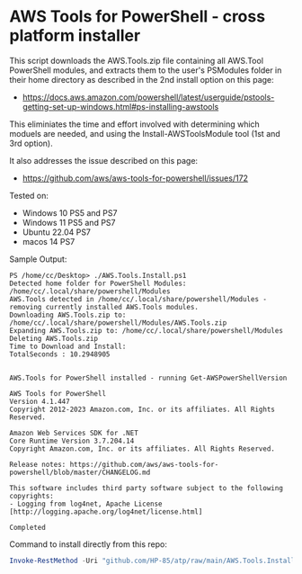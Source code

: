 # AWS Tools for PowerShell - cross platform installer
This script downloads the AWS.Tools.zip file containing all AWS.Tool PowerShell modules, 
and extracts them to the user's PSModules folder in their home directory as described in the 2nd install option on this page:
* https://docs.aws.amazon.com/powershell/latest/userguide/pstools-getting-set-up-windows.html#ps-installing-awstools

This eliminiates the time and effort involved with determining which moduels are needed, and using the Install-AWSToolsModule tool (1st and 3rd option).

It also addresses the issue described on this page:
* https://github.com/aws/aws-tools-for-powershell/issues/172


Tested on:
* Windows 10 PS5 and PS7
* Windows 11 PS5 and PS7
* Ubuntu 22.04 PS7
* macos 14 PS7


Sample Output:
```
PS /home/cc/Desktop> ./AWS.Tools.Install.ps1
Detected home folder for PowerShell Modules: /home/cc/.local/share/powershell/Modules
AWS.Tools detected in /home/cc/.local/share/powershell/Modules - removing currently installed AWS.Tools modules.
Downloading AWS.Tools.zip to: /home/cc/.local/share/powershell/Modules/AWS.Tools.zip
Expanding AWS.Tools.zip to: /home/cc/.local/share/powershell/Modules
Deleting AWS.Tools.zip                                                                                                  
Time to Download and Install: 
TotalSeconds : 10.2948905


AWS.Tools for PowerShell installed - running Get-AWSPowerShellVersion 

AWS Tools for PowerShell
Version 4.1.447
Copyright 2012-2023 Amazon.com, Inc. or its affiliates. All Rights Reserved.

Amazon Web Services SDK for .NET
Core Runtime Version 3.7.204.14
Copyright Amazon.com, Inc. or its affiliates. All Rights Reserved.

Release notes: https://github.com/aws/aws-tools-for-powershell/blob/master/CHANGELOG.md

This software includes third party software subject to the following copyrights:
- Logging from log4net, Apache License
[http://logging.apache.org/log4net/license.html]

Completed
```

Command to install directly from this repo:
```powershell
Invoke-RestMethod -Uri "github.com/HP-85/atp/raw/main/AWS.Tools.Install.ps1" | Invoke-Expression
```
